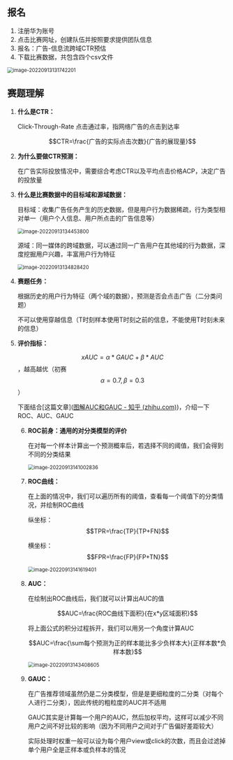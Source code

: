 ## 报名

1. 注册华为账号
2. 点击比赛网址，创建队伍并按照要求提供团队信息
3. 报名：广告-信息流跨域CTR预估
4. 下载比赛数据，共包含四个csv文件

<img src="C:\Users\86139\AppData\Roaming\Typora\typora-user-images\image-20220913131742201.png" alt="image-20220913131742201" style="zoom:80%;" />

## 赛题理解

1. **什么是CTR：**

   Click-Through-Rate 点击通过率，指网络广告的点击到达率

   $$CTR=\frac{广告的实际点击次数}{广告的展现量}$$

2. **为什么要做CTR预测：**

   在广告实际投放情况中，需要综合考虑CTR以及平均点击价格ACP，决定广告的投放量

3. **什么是比赛数据中的目标域和源域数据：**

   目标域：收集广告任务产生的历史数据，但是用户行为数据稀疏，行为类型相对单一（用户个人信息、用户所点击的广告信息等）

   <img src="C:\Users\86139\AppData\Roaming\Typora\typora-user-images\image-20220913134453800.png" alt="image-20220913134453800" style="zoom:80%;" />

   源域：同一媒体的跨域数据，可以通过同一广告用户在其他域的行为数据，深度挖掘用户兴趣，丰富用户行为特征

   <img src="C:\Users\86139\AppData\Roaming\Typora\typora-user-images\image-20220913134828420.png" alt="image-20220913134828420" style="zoom:80%;" />

4. **赛题任务：**

   根据历史的用户行为特征（两个域的数据），预测是否会点击广告（二分类问题）

   不可以使用穿越信息（T时刻样本使用T时刻之前的信息，不能使用T时刻未来的信息）

5. **评价指标：**

   $$xAUC = \alpha*GAUC+\beta*AUC$$，越高越优（初赛$$\alpha=0.7,\beta=0.3$$）

   下面结合[这篇文章]([图解AUC和GAUC - 知乎 (zhihu.com)](https://zhuanlan.zhihu.com/p/84350940))，介绍一下ROC、AUC、GAUC

   6. **ROC前身：通用的对分类模型的评价**

      在对每一个样本计算出一个预测概率后，若选择不同的阈值，我们会得到不同的分类结果

      <img src="C:\Users\86139\AppData\Roaming\Typora\typora-user-images\image-20220913141002836.png" alt="image-20220913141002836" style="zoom:80%;" />

   7. **ROC曲线：**

      在上面的情况中，我们可以遍历所有的阈值，查看每一个阈值下的分类情况，并绘制ROC曲线

      纵坐标：$$TPR=\frac{TP}{TP+FN}$$

      横坐标：$$FPR=\frac{FP}{FP+TN}$$

      <img src="C:\Users\86139\AppData\Roaming\Typora\typora-user-images\image-20220913141619401.png" alt="image-20220913141619401" style="zoom:80%;" />

   8. **AUC：**

      在绘制出ROC曲线后，我们就可以计算出AUC的值

      $$AUC=\frac{ROC曲线下面积}{在x*y区域面积}$$

      将上面公式的积分过程拆开，我们可以用另一个角度计算AUC

      $$AUC=\frac{\sum每个预测为正的样本能比多少负样本大}{正样本数*负样本数}$$

      <img src="C:\Users\86139\AppData\Roaming\Typora\typora-user-images\image-20220913143408605.png" alt="image-20220913143408605" style="zoom:80%;" />

   9. **GAUC：**

      在广告推荐领域虽然仍是二分类模型，但是是更细粒度的二分类（对每个人进行二分类），因此传统的粗粒度的AUC并不适用

      GAUC其实是计算每一个用户的AUC，然后加权平均，这样可以减少不同用户之间不好比较的影响（因为不同用户之间对于广告偏好差距较大）

      实际处理时权重一般可以设为每个用户view或click的次数，而且会过滤掉单个用户全是正样本或负样本的情况